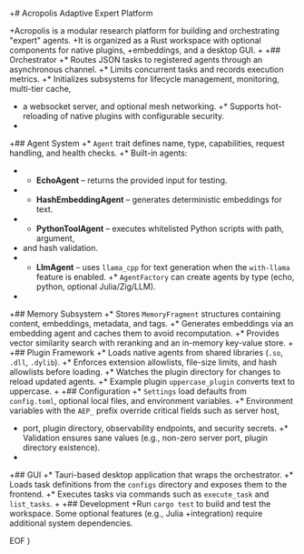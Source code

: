 
+# Acropolis Adaptive Expert Platform
 
+Acropolis is a modular research platform for building and orchestrating "expert" agents.
+It is organized as a Rust workspace with optional components for native plugins,
+embeddings, and a desktop GUI.
+
+## Orchestrator
+* Routes JSON tasks to registered agents through an asynchronous channel.
+* Limits concurrent tasks and records execution metrics.
+* Initializes subsystems for lifecycle management, monitoring, multi-tier cache,
+  a websocket server, and optional mesh networking.
+* Supports hot-reloading of native plugins with configurable security.
+
+## Agent System
+* `Agent` trait defines name, type, capabilities, request handling, and health checks.
+* Built-in agents:
+  * **EchoAgent** – returns the provided input for testing.
+  * **HashEmbeddingAgent** – generates deterministic embeddings for text.
+  * **PythonToolAgent** – executes whitelisted Python scripts with path, argument,
+    and hash validation.
+  * **LlmAgent** – uses `llama_cpp` for text generation when the `with-llama` feature is enabled.
+* `AgentFactory` can create agents by type (echo, python, optional Julia/Zig/LLM).
+
+## Memory Subsystem
+* Stores `MemoryFragment` structures containing content, embeddings, metadata, and tags.
+* Generates embeddings via an embedding agent and caches them to avoid recomputation.
+* Provides vector similarity search with reranking and an in-memory key-value store.
+
+## Plugin Framework
+* Loads native agents from shared libraries (`.so`, `.dll`, `.dylib`).
+* Enforces extension allowlists, file-size limits, and hash allowlists before loading.
+* Watches the plugin directory for changes to reload updated agents.
+* Example plugin `uppercase_plugin` converts text to uppercase.
+
+## Configuration
+* `Settings` load defaults from `config.toml`, optional local files, and environment variables.
+* Environment variables with the `AEP_` prefix override critical fields such as server host,
+  port, plugin directory, observability endpoints, and security secrets.
+* Validation ensures sane values (e.g., non-zero server port, plugin directory existence).
+
+## GUI
+* Tauri-based desktop application that wraps the orchestrator.
+* Loads task definitions from the `configs` directory and exposes them to the frontend.
+* Executes tasks via commands such as `execute_task` and `list_tasks`.
+
+## Development
+Run `cargo test` to build and test the workspace. Some optional features (e.g., Julia
+integration) require additional system dependencies.
 
EOF
)
